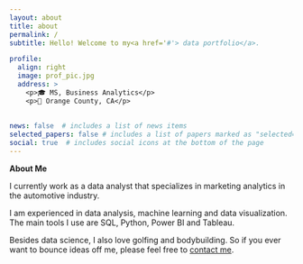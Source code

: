 ```yaml
---
layout: about
title: about
permalink: /
subtitle: Hello! Welcome to my<a href='#'> data portfolio</a>.

profile:
  align: right
  image: prof_pic.jpg
  address: >
    <p>🎓 MS, Business Analytics</p>
    <p>📍 Orange County, CA</p>
    
    
news: false  # includes a list of news items
selected_papers: false # includes a list of papers marked as "selected={true}"
social: true  # includes social icons at the bottom of the page
---
```


 
 <a href='#' style="text-decoration:none"><b>About Me</b></a>

 I currently work as a data analyst that specializes in marketing analytics in the automotive industry. 

 I am experienced in data analysis, machine learning and data visualization. The main tools I use are <a href='#' style="text-decoration:none">SQL</a>, <a href='#' style="text-decoration:none">Python</a>, <a href='#' style="text-decoration:none">Power BI</a> and <a href='#' style="text-decoration:none">Tableau</a>.

 Besides data science, I also love golfing and bodybuilding. So if you ever want to bounce ideas off me, please feel free to [contact me](email:shainalolin@gmail.com).